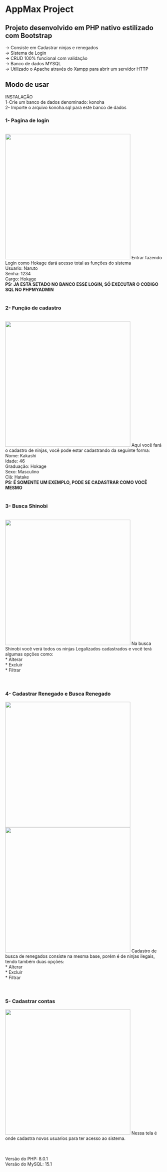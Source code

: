 <h1>AppMax Project</h1>
<h2>Projeto desenvolvido em PHP nativo estilizado com Bootstrap <br></h2>
-> Consiste em Cadastrar ninjas e renegados<br>
-> Sistema de Login <br>
-> CRUD 100% funcional com validação <br>
-> Banco de dados MYSQL <br>
-> Utilizado o Apache através do Xampp para abrir um servidor HTTP

<h2>Modo de usar</h2>
INSTALAÇÃO <br> 1-Crie um banco de dados denominado: konoha <br>
2- Importe o arquivo konoha.sql para este banco de dados <br>

<b><h3>1- Pagina de login </b></h3><br>
         <img src="https://i.imgur.com/WQd1e7Z.png" width="400">
         Entrar fazendo Login como Hokage dará acesso total as funções do sistema <br>
         Usuario: Naruto <br>
         Senha: 1234 <br>
         Cargo: Hokage <br>
         <b>PS: JA ESTÁ SETADO NO BANCO ESSE LOGIN, SÓ EXECUTAR O CODIGO SQL NO PHPMYADMIN</b>
<br>
<br>
<b><h3>2- Função de cadastro</b></h3><br>
<img src="https://i.imgur.com/jw1u7ci.png" width="400">
         Aqui você fará o cadastro de ninjas, você pode estar cadastrando da seguinte forma: <br>
         Nome: Kakashi <br>
         Idade: 46 <br>
         Graduação: Hokage <br>
         Sexo: Masculino <br>
         Clã: Hatake <br>
         <b>PS: É SOMENTE UM EXEMPLO, PODE SE CADASTRAR COMO VOCÊ MESMO</B>
<br>
<br>
<b><h3>3- Busca Shinobi</b></h3><br>
<img src="https://i.imgur.com/obbvQlp.png" width="400">
        Na busca Shinobi você verá todos os ninjas Legalizados cadastrados e você terá algumas opções como: <br>
        * Alterar <br>
        * Excluir <br>
        * Filtrar <br>
<br>
<br>
<b><h3>4- Cadastrar Renegado e Busca Renegado</b></h3>
<img src="https://i.imgur.com/oCP50kB.png" width="400">
<img src="https://i.imgur.com/O53VqyX.png" width="400">
        Cadastro de busca de renegados consiste na mesma base, porém é de ninjas ilegais, tendo também duas opções: <br>
        * Alterar <br>
        * Excluir <br>
        * Filtrar <br>
<br>
<br>
<b><h3>5- Cadastrar contas</b></h3>
<img src="https://i.imgur.com/ki7vTIp.png" width="400">
        Nessa tela é onde cadastra novos usuarios para ter acesso ao sistema.<br>
<br>
<br>

Versão do PHP: 8.0.1 <br>
Versão do MySQL: 15.1
